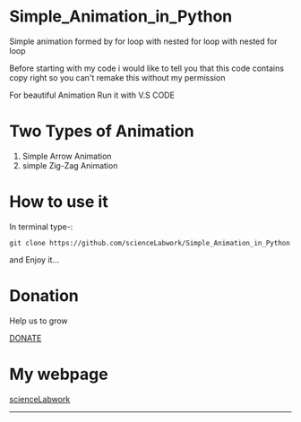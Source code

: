 # Simple_Animation_in_Python
Simple animation formed by for loop with nested for loop with nested for loop

Before starting with my code i would like to tell you that this 
code contains copy right so you can't remake this without my permission

For beautiful Animation Run it with V.S CODE


# Two Types of Animation

1) Simple Arrow Animation
2) simple Zig-Zag Animation

# How to use it
In terminal type-:

`git clone https://github.com/scienceLabwork/Simple_Animation_in_Python `

and Enjoy it...

# Donation

Help us to grow

[DONATE](https://www.paypal.com/cgi-bin/webscr?cmd=_s-xclick&hosted_button_id=DR5PHG94N2WQC&source=url)

# My webpage

[scienceLabwork](HTTP://www.sciencelabwork.cf)



****************************************************************************************************
